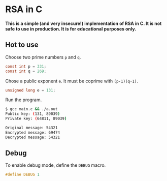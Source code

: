 # RSA in C

**This is a simple (and very insecure!) implementation of RSA in C. It is not safe to use in production. It is for educational purposes only.**

## Hot to use

Choose two prime numbers `p` and `q`.

```c
const int p = 331;
const int q = 269;
```

Chose a public exponent `e`. It must be coprime with `(p-1)(q-1)`.

```c
unsigned long e = 131;
```

Run the program.

```bash
$ gcc main.c && ./a.out                                                                                                                                                    1 ⨯[7-11-2024|21:36:37]
Public key: (131, 89039)
Private key: (64811, 89039)

Original message: 54321
Encrypted message: 69474
Decrypted message: 54321
```

## Debug

To enable debug mode, define the `DEBUG` macro.

```c
#define DEBUG 1
```